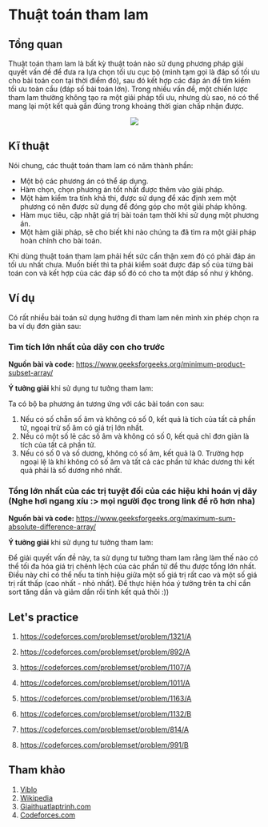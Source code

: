 # Thuật toán tham lam

## Tổng quan

Thuật toán tham lam là bất kỳ thuật toán nào sử dụng phương pháp giải quyết vấn đề để đưa ra lựa chọn tối ưu cục bộ (mình tạm gọi là đáp số tối ưu cho bài toán con tại thời điểm đó), sau đó kết hợp các đáp án để tìm kiếm tối ưu toàn cầu (đáp số bài toán lớn). 
Trong nhiều vấn đề, một chiến lược tham lam thường không tạo ra một giải pháp tối ưu, nhưng dù sao, nó có thể mang lại một kết quả gần đúng trong khoảng thời gian chấp nhận được.

<p align = "center"><img src = "https://www.researchgate.net/profile/Simone_Martins2/publication/226303975/figure/fig1/AS:669965959041037@1536743740856/Greedy-algorithm-for-minimization.png"></p>

## Kĩ thuật

Nói chung, các thuật toán tham lam có năm thành phần: 
* Một bộ các phương án có thể áp dụng.
* Hàm chọn, chọn phương án tốt nhất được thêm vào giải pháp.
* Một hàm kiểm tra tính khả thi, được sử dụng để xác định xem một phương có nên được sử dụng để đóng góp cho một giải pháp không. 
* Hàm mục tiêu, cập nhật giá trị bài toán tạm thời khi sử dụng một phương án.
* Một hàm giải pháp, sẽ cho biết khi nào chúng ta đã tìm ra một giải pháp hoàn chỉnh cho bài toán.

Khi dùng thuật toán tham lam phải hết sức cẩn thận xem đó có phải đáp án tối ưu nhất chưa. Muốn biết thì ta phải kiểm soát được đáp số của từng bài toán con và kết hợp của các đáp số đó có cho ta một đáp số như ý không. 

## Ví dụ

Có rất nhiều bài toán sử dụng hướng đi tham lam nên mình xin phép chọn ra ba ví dụ đơn giản sau:

### Tìm tích lớn nhất của dãy con cho trước

**Nguồn bài và code:** https://www.geeksforgeeks.org/minimum-product-subset-array/

**Ý tưởng giải** khi sử dụng tư tưởng tham lam:

Ta có bộ ba phương án tương ứng với các bài toán con sau:

1. Nếu có số chẵn số âm và không có số 0, kết quả là tích của tất cả phần tử, ngoại trừ số âm có giá trị lớn nhất.
2. Nếu có một số lẻ các số âm và không có số 0, kết quả chỉ đơn giản là tích của tất cả phần tử.
3. Nếu có số 0 và số dương, không có số âm, kết quả là 0. Trường hợp ngoại lệ là khi không có số âm và tất cả các phần tử khác dương thì kết quả phải là số dương nhỏ nhất.

### Tổng lớn nhất của các trị tuyệt đối của các hiệu khi hoán vị dãy (Nghe hơi ngang xíu :> mọi người đọc trong link để rõ hơn nha)

**Nguồn bài và code:** https://www.geeksforgeeks.org/maximum-sum-absolute-difference-array/

**Ý tưởng giải** khi sử dụng tư tưởng tham lam: 

Để giải quyết vấn đề này, ta sử dụng tư tưởng tham lam rằng làm thế nào có thể tối đa hóa giá trị chênh lệch của các phần tử để thu được tổng lớn nhất.
Điều này chỉ có thể nếu ta tính hiệu giữa một số giá trị rất cao và một số giá trị rất thấp (cao nhất - nhỏ nhất). Để thực hiện hóa ý tưởng trên ta chỉ cần sort tăng dần và giảm dần rồi tính kết quả thôi :))

## Let's practice

1. https://codeforces.com/problemset/problem/1321/A

2. https://codeforces.com/problemset/problem/892/A

3. https://codeforces.com/problemset/problem/1107/A

4. https://codeforces.com/problemset/problem/1011/A

5. https://codeforces.com/problemset/problem/1163/A

6. https://codeforces.com/problemset/problem/1132/B

7. https://codeforces.com/problemset/problem/814/A

8. https://codeforces.com/problemset/problem/991/B

## Tham khảo

1. [Viblo](https://viblo.asia/followings)
2. [Wikipedia](https://vi.wikipedia.org/wiki/Wikipedia)
3. [Giaithuatlaptrinh.com](https://www.giaithuatlaptrinh.com/?p=48)
4. [Codeforces.com](https://codeforces.com/)




